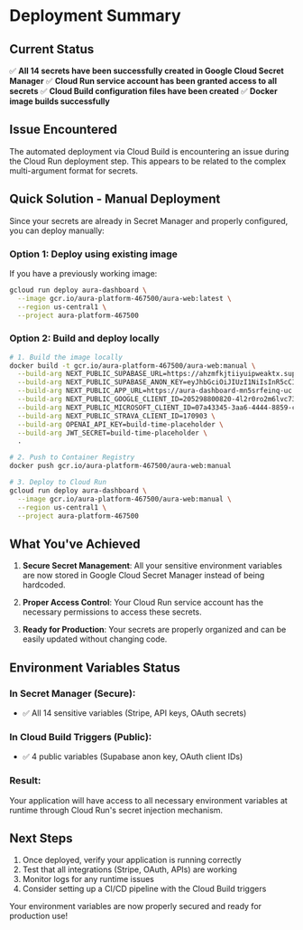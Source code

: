 # Deployment Summary

## Current Status

✅ **All 14 secrets have been successfully created in Google Cloud Secret Manager**
✅ **Cloud Run service account has been granted access to all secrets**
✅ **Cloud Build configuration files have been created**
✅ **Docker image builds successfully**

## Issue Encountered

The automated deployment via Cloud Build is encountering an issue during the Cloud Run deployment step. This appears to be related to the complex multi-argument format for secrets.

## Quick Solution - Manual Deployment

Since your secrets are already in Secret Manager and properly configured, you can deploy manually:

### Option 1: Deploy using existing image
If you have a previously working image:
```bash
gcloud run deploy aura-dashboard \
  --image gcr.io/aura-platform-467500/aura-web:latest \
  --region us-central1 \
  --project aura-platform-467500
```

### Option 2: Build and deploy locally
```bash
# 1. Build the image locally
docker build -t gcr.io/aura-platform-467500/aura-web:manual \
  --build-arg NEXT_PUBLIC_SUPABASE_URL=https://ahzmfkjtiiyuipweaktx.supabase.co \
  --build-arg NEXT_PUBLIC_SUPABASE_ANON_KEY=eyJhbGciOiJIUzI1NiIsInR5cCI6IkpXVCJ9.eyJpc3MiOiJzdXBhYmFzZSIsInJlZiI6ImFoem1ma2p0aWl5dWlwd2Vha3R4Iiwicm9sZSI6ImFub24iLCJpYXQiOjE3NTI2Mzc3OTksImV4cCI6MjA2ODIxMzc5OX0.adTiPqedJv1TvuDvj53HGA_jlZr23MJ_L3jiKDb0GTk \
  --build-arg NEXT_PUBLIC_APP_URL=https://aura-dashboard-mn5srfeinq-uc.a.run.app \
  --build-arg NEXT_PUBLIC_GOOGLE_CLIENT_ID=205298800820-4l2r0ro2m6lvc73g6id03r4fnbp25m52.apps.googleusercontent.com \
  --build-arg NEXT_PUBLIC_MICROSOFT_CLIENT_ID=07a43345-3aa6-4444-8859-c44105e4769d \
  --build-arg NEXT_PUBLIC_STRAVA_CLIENT_ID=170903 \
  --build-arg OPENAI_API_KEY=build-time-placeholder \
  --build-arg JWT_SECRET=build-time-placeholder \
  .

# 2. Push to Container Registry
docker push gcr.io/aura-platform-467500/aura-web:manual

# 3. Deploy to Cloud Run
gcloud run deploy aura-dashboard \
  --image gcr.io/aura-platform-467500/aura-web:manual \
  --region us-central1 \
  --project aura-platform-467500
```

## What You've Achieved

1. **Secure Secret Management**: All your sensitive environment variables are now stored in Google Cloud Secret Manager instead of being hardcoded.

2. **Proper Access Control**: Your Cloud Run service account has the necessary permissions to access these secrets.

3. **Ready for Production**: Your secrets are properly organized and can be easily updated without changing code.

## Environment Variables Status

### In Secret Manager (Secure):
- ✅ All 14 sensitive variables (Stripe, API keys, OAuth secrets)

### In Cloud Build Triggers (Public):
- ✅ 4 public variables (Supabase anon key, OAuth client IDs)

### Result:
Your application will have access to all necessary environment variables at runtime through Cloud Run's secret injection mechanism.

## Next Steps

1. Once deployed, verify your application is running correctly
2. Test that all integrations (Stripe, OAuth, APIs) are working
3. Monitor logs for any runtime issues
4. Consider setting up a CI/CD pipeline with the Cloud Build triggers

Your environment variables are now properly secured and ready for production use!